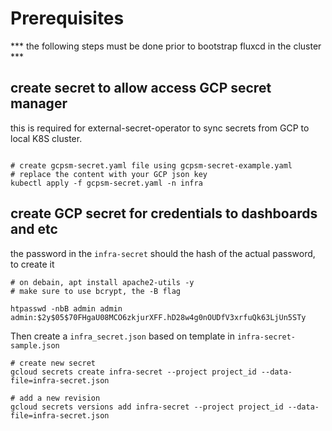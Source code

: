 # Prerequisites

*** the following steps must be done prior to bootstrap fluxcd in the cluster ***

## create secret to allow access GCP secret manager

this is required for external-secret-operator to sync secrets from GCP to local K8S cluster.

```shell

# create gcpsm-secret.yaml file using gcpsm-secret-example.yaml
# replace the content with your GCP json key
kubectl apply -f gcpsm-secret.yaml -n infra
```

## create GCP secret for credentials to dashboards and etc
the password in the ```infra-secret``` should the hash of the actual password, to create it
```shell
# on debain, apt install apache2-utils -y
# make sure to use bcrypt, the -B flag

htpasswd -nbB admin admin
admin:$2y$05$70FHgaU08MCO6zkjurXFF.hD28w4g0nOUDfV3xrfuQk63LjUn5STy
```

Then create a ```infra_secret.json``` based on template in ```infra-secret-sample.json```
```shell
# create new secret
gcloud secrets create infra-secret --project project_id --data-file=infra-secret.json

# add a new revision
gcloud secrets versions add infra-secret --project project_id --data-file=infra-secret.json
```
